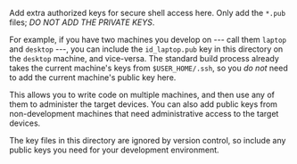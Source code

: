 Add extra authorized keys for secure shell access here.
Only add the `*.pub` files; *DO NOT ADD THE PRIVATE KEYS*.

For example, if you have two machines you develop on --- call them `laptop` and
`desktop` ---, you can include the `id_laptop.pub` key in this directory on the
`desktop` machine, and vice-versa. The standard build process already takes the
current machine's keys from `$USER_HOME/.ssh`, so you *do not* need to add the
current machine's public key here.

This allows you to write code on multiple machines, and then use any of them to
administer the target devices. You can also add public keys from non-development
machines that need administrative access to the target devices.

The key files in this directory are ignored by version control, so include any
public keys you need for your development environment.
